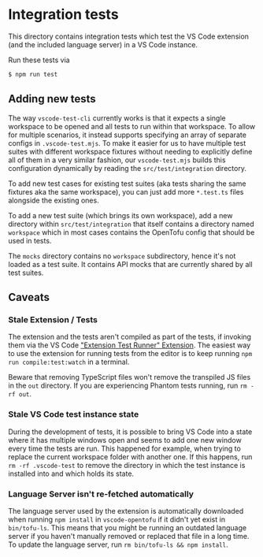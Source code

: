 # Integration tests

This directory contains integration tests which test the VS Code extension (and the included language server) in a VS Code instance.

Run these tests via
```sh
$ npm run test
```

## Adding new tests

The way `vscode-test-cli` currently works is that it expects a single workspace to be opened and all tests to run within that workspace. To allow for multiple scenarios, it instead supports specifying an array of separate configs in `.vscode-test.mjs`. To make it easier for us to have multiple test suites with different workspace fixtures without needing to explicitly define all of them in a very similar fashion, our `vscode-test.mjs` builds this configuration dynamically by reading the `src/test/integration` directory.

To add new test cases for existing test suites (aka tests sharing the same fixtures aka the same workspace), you can just add more `*.test.ts` files alongside the existing ones.

To add a new test suite (which brings its own workspace), add a new directory within `src/test/integration` that itself contains a directory named `workspace` which in most cases contains the OpenTofu config that should be used in tests.

The `mocks` directory contains no `workspace` subdirectory, hence it's not loaded as a test suite. It contains API mocks that are currently shared by all test suites.

## Caveats

### Stale Extension / Tests
The extension and the tests aren't compiled as part of the tests, if invoking them via the VS Code ["Extension Test Runner" Extension](https://marketplace.visualstudio.com/items?itemName=ms-vscode.extension-test-runner). The easiest way to use the extension for running tests from the editor is to keep running `npm run compile:test:watch` in a terminal.

Beware that removing TypeScript files won't remove the transpiled JS files in the `out` directory. If you are experiencing Phantom tests running, run `rm -rf out`.

### Stale VS Code test instance state
During the development of tests, it is possible to bring VS Code into a state where it has multiple windows open and seems to add one new window every time the tests are run. This happened for example, when trying to replace the current workspace folder with another one. If this happens, run `rm -rf .vscode-test` to remove the directory in which the test instance is installed into and which holds its state.

### Language Server isn't re-fetched automatically
The language server used by the extension is automatically downloaded when running `npm install` in `vscode-opentofu` if it didn't yet exist in `bin/tofu-ls`. This means that you might be running an outdated language server if you haven't manually removed or replaced that file in a long time. To update the language server, run `rm bin/tofu-ls && npm install`.

